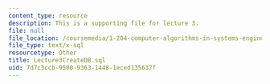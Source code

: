```yaml
---
content_type: resource
description: This is a supporting file for lecture 3.
file: null
file_location: /coursemedia/1-204-computer-algorithms-in-systems-engineering-spring-2010/7d7c3ccb9500936314481eced135637f_Lecture3CreateDB.sql
file_type: text/x-sql
resourcetype: Other
title: Lecture3CreateDB.sql
uid: 7d7c3ccb-9500-9363-1448-1eced135637f
---
```

